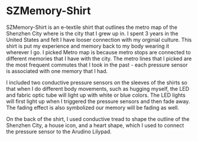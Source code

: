 # SZMemory-Shirt
SZMemory-Shirt is an e-textile shirt that outlines the metro map of the Shenzhen City where is the city that I grew up in. I spent 3 years in the United States and felt I have looser connection with my orginial culture. This shirt is put my experience and memory back to my body wearing it wherever I go. I picked Metro map is because metro stops are connected to different memories that I have with the city. The metro lines that I picked are the most frequent commutes that I took in the past - each pressure sensor is associated with one memory that I had.

I included two conductive pressure sensors on the sleeves of the shirts so that when I do different body movements, such as hugging myself, the LED and fabric optic tube will light up with white or blue colors. The LED lights will first light up when I triggered the pressure sensors and then fade away. The fading effect is also symbolized our memory will be fading as well.

On the back of the shirt, I used conductive tread to shape the outline of the Shenzhen City, a house icon, and a heart shape, which I used to connect the pressure sensor to the Arudino Lilypad. 
